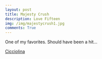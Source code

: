 ```yaml
---
layout: post
title: Majesty Crush 
description: Love Fifteen
img: /img/majestycrush1.jpg
comments: True
---
```

One of my favorites. Should have been a hit...

[Cicciolina](https://www.youtube.com/watch?v=ANfBpAshOs0)